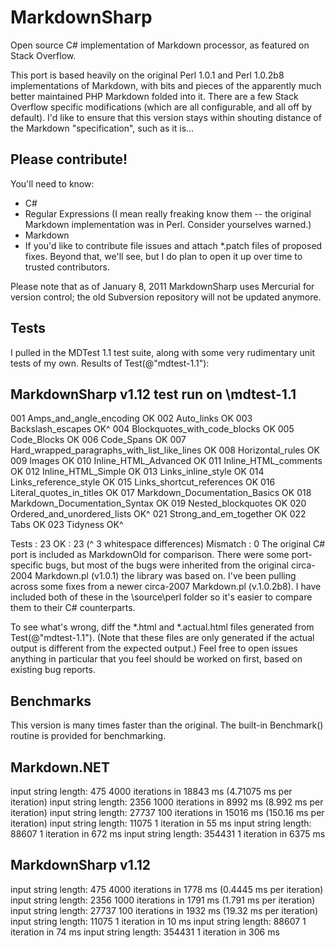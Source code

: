 # MarkdownSharp

Open source C# implementation of Markdown processor, as featured on Stack Overflow.

This port is based heavily on the original Perl 1.0.1 and Perl 1.0.2b8 implementations of Markdown, with bits and pieces of the apparently much better maintained PHP Markdown folded into it. There are a few Stack Overflow specific modifications (which are all configurable, and all off by default). I'd like to ensure that this version stays within shouting distance of the Markdown "specification", such as it is...

## Please contribute!
You'll need to know:

* C#
* Regular Expressions (I mean really freaking know them -- the original Markdown implementation was in Perl. Consider yourselves warned.)
* Markdown
* If you'd like to contribute file issues and attach *.patch files of proposed fixes. Beyond that, we'll see, but I do plan to open it up over time to trusted contributors.

Please note that as of January 8, 2011 MarkdownSharp uses Mercurial for version control; the old Subversion repository will not be updated anymore.

## Tests
I pulled in the MDTest 1.1 test suite, along with some very rudimentary unit tests of my own. Results of Test(@"mdtest-1.1"):

## MarkdownSharp v1.12 test run on \mdtest-1.1

001 Amps_and_angle_encoding                                OK
002 Auto_links                                             OK
003 Backslash_escapes                                      OK^
004 Blockquotes_with_code_blocks                           OK
005 Code_Blocks                                            OK
006 Code_Spans                                             OK
007 Hard_wrapped_paragraphs_with_list_like_lines           OK
008 Horizontal_rules                                       OK
009 Images                                                 OK
010 Inline_HTML_Advanced                                   OK
011 Inline_HTML_comments                                   OK
012 Inline_HTML_Simple                                     OK
013 Links_inline_style                                     OK
014 Links_reference_style                                  OK
015 Links_shortcut_references                              OK
016 Literal_quotes_in_titles                               OK
017 Markdown_Documentation_Basics                          OK
018 Markdown_Documentation_Syntax                          OK
019 Nested_blockquotes                                     OK
020 Ordered_and_unordered_lists                            OK^
021 Strong_and_em_together                                 OK
022 Tabs                                                   OK
023 Tidyness                                               OK^

Tests        : 23
OK           : 23 (^ 3 whitespace differences)
Mismatch     : 0
The original C# port is included as MarkdownOld for comparison. There were some port-specific bugs, but most of the bugs were inherited from the original circa-2004 Markdown.pl (v1.0.1) the library was based on. I've been pulling across some fixes from a newer circa-2007 Markdown.pl (v.1.0.2b8). I have included both of these in the \source\perl folder so it's easier to compare them to their C# counterparts.

To see what's wrong, diff the *.html and *.actual.html files generated from Test(@"mdtest-1.1"). (Note that these files are only generated if the actual output is different from the expected output.) Feel free to open issues anything in particular that you feel should be worked on first, based on existing bug reports.

## Benchmarks
This version is many times faster than the original. The built-in Benchmark() routine is provided for benchmarking.

## Markdown.NET

 input string length: 475
 4000 iterations in 18843 ms   (4.71075 ms per iteration)
 input string length: 2356
 1000 iterations in 8992 ms    (8.992 ms per iteration)
 input string length: 27737
 100 iterations in 15016 ms    (150.16 ms per iteration)
 input string length: 11075
 1 iteration in 55 ms
 input string length: 88607
 1 iteration in 672 ms
 input string length: 354431
 1 iteration in 6375 ms
 
## MarkdownSharp v1.12

 input string length: 475
 4000 iterations in 1778 ms (0.4445 ms per iteration)
 input string length: 2356
 1000 iterations in 1791 ms (1.791 ms per iteration)
 input string length: 27737
 100 iterations in 1932 ms (19.32 ms per iteration)
 input string length: 11075
 1 iteration in 10 ms
 input string length: 88607
 1 iteration in 74 ms
 input string length: 354431
 1 iteration in 306 ms
